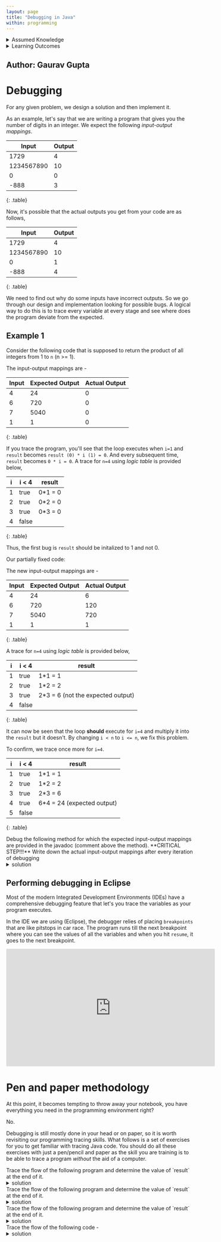 ```yaml
---
layout: page
title: "Debugging in Java"
within: programming
---
```


<details class="prereq" markdown="1"><summary>Assumed Knowledge</summary>

  * [Transition to Java](/programming/transition_to_java.html)
</details>

<details class="outcomes" markdown="1"><summary>Learning Outcomes</summary>

  * Be able to identify input/output pairs that are good for debugging.
  * Be able to debug Java programs with appropriate tools.
  * Be able to do paper traces of Java code.

</details>

## Author: Gaurav Gupta

# Debugging

For any given problem, we design a solution and then implement it.

As an example, let's say that we are writing a program that gives you the number of digits in an integer. We expect the following *input-output mappings*.


| Input      | Output |
|------------|--------|
| 1729       | 4      |
| 1234567890 | 10     |
| 0          | 0      |
| -888       | 3      |
{: .table}

Now, it's possible that the actual outputs you get from your code are as follows,

| Input      | Output |
|------------|--------|
| 1729       | 4      |
| 1234567890 | 10     |
| 0          | 1      |
| -888       | 4      |
{: .table}

We need to find out why do some inputs have incorrect outputs. So we go through our design and implementation looking for possible bugs. A logical way to do this is to trace every variable at every stage and see where does the program deviate from the expected.

## Example 1

Consider the following code that is supposed to return the product of all integers from 1 to `n` (n >= 1).

<script src="https://gist.github.com/gaurav1780/71d8008cd4cc632dc6119b1594dcfe88.js"></script>

The input-output mappings are -

| Input      | Expected Output | Actual Output |
|------------|--|---|
| 4       | 24 	| 0 |
| 6 		| 720 	| 0 |
| 7      	| 5040	| 0 |
| 1      	| 1 	| 0 |
{: .table}

If you trace the program, you'll see that the loop executes when `i=1` and `result` becomes `result (0) * i (1) = 0`. And every subsequent time, `result` becomes `0 * i = 0`. A trace for `n=4` using *logic table* is provided below,

| i | i < 4 | result |
|---|-------|--------|
| 1 |  true | 0\*1 = 0|
| 2 |  true | 0\*2 = 0|
| 3 |  true | 0\*3 = 0|
| 4 |  false | |
{: .table}

Thus, the first bug is `result` should be initalized to 1 and not 0.

Our partially fixed code:

<script src="https://gist.github.com/gaurav1780/526b68d197c7c3a705780af2fcef93c1.js"></script>

The new input-output mappings are -

| Input      | Expected Output | Actual Output |
|------------|--|---|
| 4       | 24 	| 6 |
| 6 		| 720 	| 120 |
| 7      	| 5040	| 720 |
| 1      	| 1 	| 1 |
{: .table}

A trace for `n=4` using *logic table* is provided below,

| i | i < 4 | result |
|---|-------|--------|
| 1 |  true | 1\*1 = 1|
| 2 |  true | 1\*2 = 2|
| 3 |  true | 2\*3 = 6 (not the expected output)|
| 4 |  false | |
{: .table}

It can now be seen that the loop **should** execute for `i=4` and multiply it into the `result` but it doesn't. By changing `i < n` to `i <= n`, we fix this problem.

<script src="https://gist.github.com/gaurav1780/331fb94f328322b2fc4bd781ef22d18e.js"></script>

To confirm, we trace once more for `i=4`.

| i | i < 4 | result |
|---|-------|--------|
| 1 |  true | 1\*1 = 1|
| 2 |  true | 1\*2 = 2|
| 3 |  true | 2\*3 = 6|
| 4 |  true | 6\*4 = 24 (expected output)|
| 5 |  false | |
{: .table}

<div class="task" markdown="1">
Debug the following method for which the expected input-output mappings are provided in the javadoc (comment above the method).
<script src="https://gist.github.com/gaurav1780/111f98632dbb6068d4056df295341cf3.js"></script>
**CRITICAL STEP!!!** Write down the actual input-output mappings after every iteration of debugging
<details class="solution" markdown="1"><summary>solution</summary>
<script src="https://gist.github.com/gaurav1780/7556eea66978a974423447f544150841.js"></script>
</details>
</div>

## Performing debugging in Eclipse

Most of the modern Integrated Development Environments (IDEs) have a comprehensive debugging feature that let's you trace the variables as your program executes.

In the IDE we are using (Eclipse), the debugger relies of placing `breakpoints` that are like pitstops in car race. The program runs till the next breakpoint where you can see the values of all the variables and when you hit `resume`, it goes to the next breakpoint.

<iframe width="560" height="315" src="https://www.youtube.com/embed/NQTQVYhmsL0" frameborder="0" allow="autoplay; encrypted-media" allowfullscreen></iframe>

# Pen and paper methodology

At this point, it becomes tempting to throw away your notebook, you have everything you need in the programming environment right?

No.

Debugging is still mostly done in your head or on paper, so it is worth revisiting our programming tracing skills.  What follows is a set of exercises for you to get familiar with tracing Java code.  You should do all these exercises with just a pen/pencil and paper as the skill you are training is to be able to trace a program _without_ the aid of a computer.

<div class="task" markdown="1">
Trace the flow of the following program and determine the value of `result` at the end of it.
<script src="https://gist.github.com/gaurav1780/767824769b5456ddb080e63d84124d70.js"></script>
<details class="solution" markdown="1"><summary>solution</summary>
`a < b` is `true`

`b % a == 0` is `true`

`a % 2 == 0` is `false`

The expression becomes `true && true && false`

This is `false`

Hence, the `else` block executes and `result` becomes `b (10)`.
</details>
</div>

<div class="task" markdown="1">
Trace the flow of the following program and determine the value of `result` at the end of it.
<script src="https://gist.github.com/gaurav1780/0f335474bbbf8fcf488150b7b411c33a.js"></script>
<details class="solution" markdown="1"><summary>solution</summary>
a == b` is `false`,
`else` executes

`b` decreases by 5, becomes 5
`a == b` is `true`.
`if` block executes and `result` becomes `b (5)`.
</details>
</div>

<div class="task" markdown="1">
Trace the flow of the following program and determine the value of `result` at the end of it.
<script src="https://gist.github.com/gaurav1780/0302ce7e20a43b1807584b4ca7f49ce7.js"></script>
<details class="solution" markdown="1"><summary>solution</summary>
| i | i&lt;=7 | i%2 | i%2==1 | result |
| --- | --- | --- | --- | --- |
| 1 | true | 1 | true | -3+1 = -2 |
| 2 | true | 0 | false | |
| 3 | true | 1 | true | -2+3 = 1 |
| 4 | true | 0 | false | |
| 5 | true | 1 | true | 1+5 = 6 |
| 6 | true | 0 | false | |
| 7 | true | 1 | true | 6+7 = 13 |
| 8 | false | | | |
{: .table}

</details>
</div>

<div class="task" markdown="1">
Trace the flow of the following code -
<script src="https://gist.github.com/gaurav1780/0b8969cabc916cff8ed88cfcde631560.js"></script>
<details class="solution" markdown="1"><summary>solution</summary>
## Solution
At the end of the code,
`a = 5`, `b = 10`, `c = 2`, `d = false`, `result = 10`.
Explanation -
<script src="https://gist.github.com/gaurav1780/7edd01a8e4ae3182e3ddd7f6166a0e53.js"></script>
</details>
</div>
